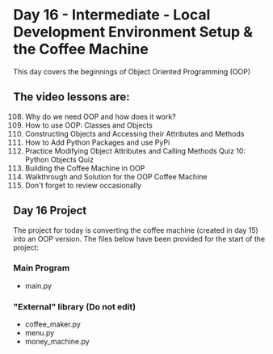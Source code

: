 # Day 16 - Intermediate - Local Development Environment Setup & the Coffee Machine
This day covers the beginnings of Object Oriented Programming (OOP)

## The video lessons are:
108. Why do we need OOP and how does it work?
109. How to use OOP: Classes and Objects
110. Constructing Objects and Accessing their Attributes and Methods
111. How to Add Python Packages and use PyPi
112. Practice Modifying Object Attributes and Calling Methods
Quiz 10: Python Objects Quiz
113. Building the Coffee Machine in OOP
114. Walkthrough and Solution for the OOP Coffee Machine
115. Don't forget to review occasionally

## Day 16 Project
The project for today is converting the coffee machine (created in day 15) into an OOP version. The files below have been provided for the start of the project:
### Main Program
- main.py
### "External" library (**Do not edit**)
- coffee_maker.py
- menu.py
- money_machine.py


